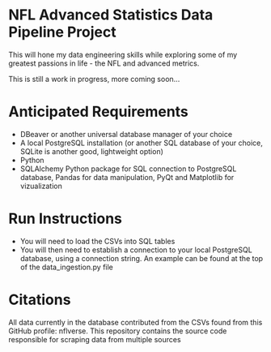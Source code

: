 # NFL Advanced Statistics Data Pipeline Project

This will hone my data engineering skills while exploring some of my greatest passions in life - the NFL and advanced metrics.

This is still a work in progress, more coming soon...

# Anticipated Requirements
* DBeaver or another universal database manager of your choice
* A local PostgreSQL installation (or another SQL database of your choice, SQLite is another good, lightweight option)
* Python
* SQLAlchemy Python package for SQL connection to PostgreSQL database, Pandas for data manipulation, PyQt and Matplotlib for vizualization

# Run Instructions
* You will need to load the CSVs into SQL tables
* You will then need to establish a connection to your local PostgreSQL database, using a connection string. An example can be found at the top of the data_ingestion.py file

# Citations
All data currently in the database contributed from the CSVs found from this GitHub profile: nflverse. This repository contains the source code responsible for scraping data from multiple sources
